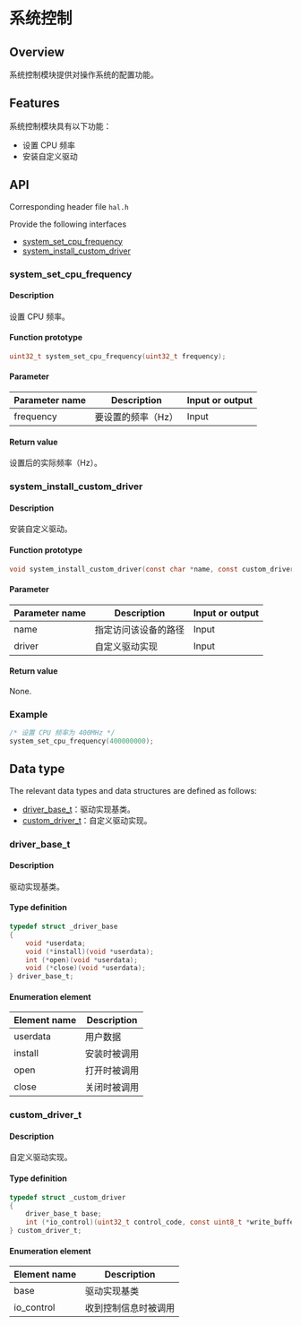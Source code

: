 # 系统控制

## Overview

系统控制模块提供对操作系统的配置功能。

## Features

系统控制模块具有以下功能：

- 设置 CPU 频率
- 安装自定义驱动

## API

Corresponding header file `hal.h`

Provide the following interfaces

- [system\_set\_cpu\_frequency](#systemsetcpufrequency)
- [system\_install\_custom\_driver](#systeminstallcustomdriver)

### system\_set\_cpu\_frequency

#### Description

设置 CPU 频率。

#### Function prototype

```c
uint32_t system_set_cpu_frequency(uint32_t frequency);
```

#### Parameter

| Parameter name     |   Description           |  Input or output  |
| ----------- | ---------------- | --------- |
| frequency   | 要设置的频率（Hz） | Input      |

#### Return value

设置后的实际频率（Hz）。

### system\_install\_custom\_driver

#### Description

安装自定义驱动。

#### Function prototype

```c
void system_install_custom_driver(const char *name, const custom_driver_t *driver);
```

#### Parameter

| Parameter name     |   Description             |  Input or output  |
| ----------- | ------------------ | --------- |
| name        | 指定访问该设备的路径 | Input      |
| driver      | 自定义驱动实现      | Input      |

#### Return value

None.

### Example

```c
/* 设置 CPU 频率为 400MHz */
system_set_cpu_frequency(400000000);
```

## Data type

The relevant data types and data structures are defined as follows:

- [driver\_base\_t](#driverbaset)：驱动实现基类。
- [custom\_driver\_t](#customdrivert)：自定义驱动实现。

### driver\_base\_t

#### Description

驱动实现基类。

#### Type definition

```c
typedef struct _driver_base
{
    void *userdata;
    void (*install)(void *userdata);
    int (*open)(void *userdata);
    void (*close)(void *userdata);
} driver_base_t;
```

#### Enumeration element

| Element name   | Description        |
| --------- | ----------- |
| userdata  | 用户数据     |
| install   | 安装时被调用 |
| open      | 打开时被调用 |
| close     | 关闭时被调用 |

### custom\_driver\_t

#### Description

自定义驱动实现。

#### Type definition

```c
typedef struct _custom_driver
{
    driver_base_t base;
    int (*io_control)(uint32_t control_code, const uint8_t *write_buffer, size_t write_len, uint8_t *read_buffer, size_t read_len, void *userdata);
} custom_driver_t;
```

#### Enumeration element

| Element name     | Description               |
| ----------- | ------------------ |
| base        | 驱动实现基类        |
| io\_control | 收到控制信息时被调用 |
